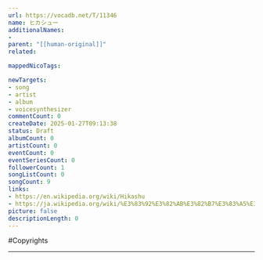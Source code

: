 ```yaml
---
url: https://vocadb.net/T/11346
name: ヒカシュー
additionalNames: 
- 
parent: "[[human-original]]"
related:

mappedNicoTags:

newTargets:
- song
- artist
- album
- voicesynthesizer
commentCount: 0
createDate: 2025-01-27T09:13:38
status: Draft
albumCount: 0
artistCount: 0
eventCount: 0
eventSeriesCount: 0
followerCount: 1
songListCount: 0
songCount: 9
links: 
- https://en.wikipedia.org/wiki/Hikashu
- https://ja.wikipedia.org/wiki/%E3%83%92%E3%82%AB%E3%82%B7%E3%83%A5%E3%83%BC
picture: false
descriptionLength: 0
---
```


#Copyrights



---

